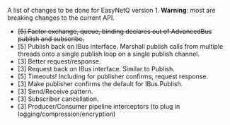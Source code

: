 A list of changes to be done for EasyNetQ version 1. **Warning**: most are breaking changes to the current API.

* ~~[5] Factor exchange, queue, binding declares out of AdvancedBus publish and subscribe.~~
* [5] Publish back on IBus interface. Marshall publish calls from multiple threads onto a single publish loop on a single publish channel.
* [3] Better request/response.
* [3] Request back on IBus interface. Similar to Publish.
* [5] Timeouts! Including for publisher confirms, request response.
* [3] Make publisher confirms the default for IBus.Publish.
* [3] Send/Receive pattern.
* [3] Subscriber cancellation.
* [3] Producer/Consumer pipeline interceptors (to plug in logging/compression/encryption)